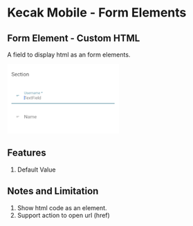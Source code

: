 # Kecak Mobile - Form Elements #

## Form Element - Custom HTML ##
A field to display html as an form elements.

<img src="https://raw.githubusercontent.com/kinnara-digital-studio/kecak-workflow/master/docs/assets/mobile-form-elements/textfield/texfield.png" alt="Textfield Image" />

## Features

1. Default Value


## Notes and Limitation
1. Show html code as an element.
2. Support action to open url (href)